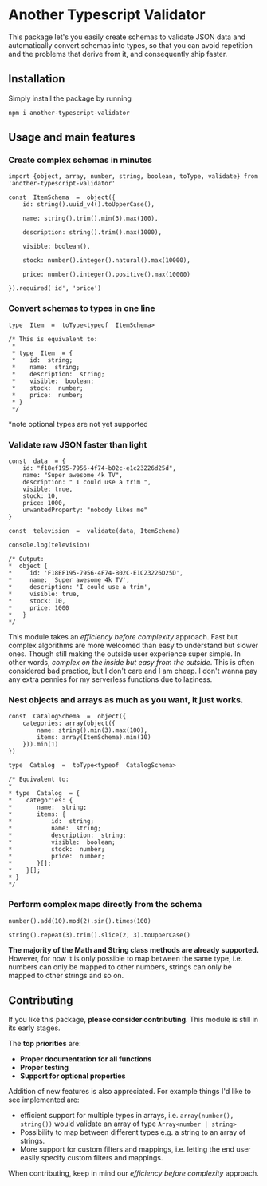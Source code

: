 # Another Typescript Validator
This package let's you easily create schemas to validate JSON data and automatically convert schemas into types, so that you can avoid repetition and the problems that derive from it, and consequently ship faster.

## Installation
Simply install the package by running

    npm i another-typescript-validator

## Usage and main features

### Create complex schemas in minutes

    import {object, array, number, string, boolean, toType, validate} from  'another-typescript-validator'
    
    const  ItemSchema  =  object({
	    id: string().uuid_v4().toUpperCase(),
	    
	    name: string().trim().min(3).max(100),
	    
	    description: string().trim().max(1000),
	    
	    visible: boolean(),
	    
	    stock: number().integer().natural().max(10000),
	    
	    price: number().integer().positive().max(10000)
	    
    }).required('id', 'price')


### Convert schemas to types in one line

    type  Item  =  toType<typeof  ItemSchema>
	
	/* This is equivalent to:
	 * 
     * type  Item  = {  
	 *    id:  string;  
	 *    name:  string;  
	 *    description:  string;  
	 *    visible:  boolean;  
	 *    stock:  number;  
	 *    price:  number;  
     * }
     */
\*note optional types are not yet supported

### Validate raw JSON faster than light

    const  data  = {
        id: "f18ef195-7956-4f74-b02c-e1c23226d25d",    
	    name: "Super awesome 4k TV",
	    description: " I could use a trim ",
	    visible: true,
	    stock: 10,
	    price: 1000,
	    unwantedProperty: "nobody likes me"
    }
    
    const  television  =  validate(data, ItemSchema)
    
    console.log(television)
    
    /* Output:
    *  object {
	*	  id: 'F18EF195-7956-4F74-B02C-E1C23226D25D',
	*	  name: 'Super awesome 4k TV',
	*	  description: 'I could use a trim',
	*	  visible: true,
	*	  stock: 10,
	*	  price: 1000
	*	}
    */
  
This module takes an *efficiency before complexity* approach. Fast but complex algorithms are more welcomed than easy to understand but slower ones. Though still making the outside user experience super simple. In other words, *complex on the inside but easy from the outside*. 
This is often considered bad practice, but I don't care and I am cheap. I don't wanna pay any extra pennies for my serverless functions due to laziness.

### Nest objects and arrays as much as you want, it just works.

    const  CatalogSchema  =  object({
	    categories: array(object({
		    name: string().min(3).max(100),
		    items: array(ItemSchema).min(10)
	    })).min(1)
    })
    
    type  Catalog  =  toType<typeof  CatalogSchema>
    
    /* Equivalent to:
    * 
    * type  Catalog  = {  
	*    categories: {  
	* 	    name:  string;  
	* 	    items: {  
	* 		    id:  string;  
	* 		    name:  string;  
	* 		    description:  string;  
	* 		    visible:  boolean;  
	* 		    stock:  number;  
	* 		    price:  number;  
	* 	    }[];  
	*    }[];  
    * }
    */
    	

   
### Perform complex maps directly from the schema
  

    number().add(10).mod(2).sin().times(100)
    
    string().repeat(3).trim().slice(2, 3).toUpperCase()

**The majority of the Math and String class methods are already supported.** 
However, for now it is only possible to map between the same type, i.e. numbers can only be mapped to other numbers, strings can only be mapped to other strings and so on.


## Contributing
If you like this package, **please consider contributing**. This module is still in its early stages.

The **top priorities** are:

 - **Proper documentation for all functions**
 - **Proper testing**
 - **Support for optional properties**

Addition of new features is also appreciated. For example things I'd like to see implemented are:

 - efficient support for multiple types in arrays, i.e. `array(number(), string())` would validate an array of type `Array<number | string>`
 - Possibility to map between different types e.g. a string to an array of strings.
 - More support for custom filters and mappings, i.e. letting the end user easily specify custom filters and mappings.

When contributing, keep in mind our *efficiency before complexity* approach.
